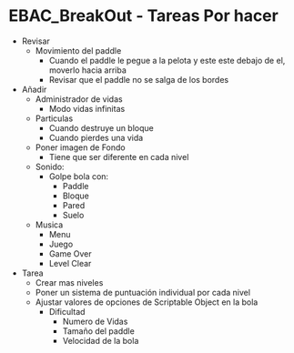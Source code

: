 # EBAC_BreakOut - Tareas Por hacer
*	Revisar
	-	Movimiento del paddle
		-	Cuando el paddle le pegue a la pelota y este este debajo de el, moverlo hacia arriba
		-	Revisar que el paddle no se salga de los bordes
*	Añadir
	-	Administrador de vidas
		-	Modo vidas infinitas
	-	Particulas
		*	Cuando destruye un bloque
		*	Cuando pierdes una vida
	-	Poner imagen de Fondo
		-	Tiene que ser diferente en cada nivel
	-	Sonido:
		*	Golpe bola con:
			-	Paddle
			-	Bloque
			-	Pared
			-	Suelo
	-	Musica
		*	Menu
		*	Juego
		*	Game Over
		*	Level Clear
*	Tarea
	-	Crear mas niveles
	-	Poner un sistema de puntuación individual por cada nivel
	-	Ajustar valores de opciones de Scriptable Object en la bola
		*	Dificultad
			-	Numero de Vidas
			-	Tamaño del paddle
			-	Velocidad de la bola
